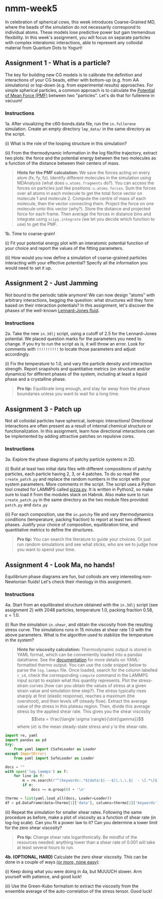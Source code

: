 # nmm-week5

In celebration of spherical cows, this week introduces Coarse-Grained MD, where the beads of the simulation do not necessarily correspond to individual atoms. These models lose predictive power but gain tremendous flexibility. In this week's assignment, you will focus on separate particles with complex interatomic interactions, able to represent any colloidal material from Quantum Dots to Yogurt!

## Assignment 1 - What is a particle?

The key for building new CG models is to calibrate the definition and interactions of your CG beads, either with bottom-up (e.g. from AA simulations) or top-down (e.g. from experimental results) approaches. For simple spherical particles, a common approach is to calculate the [Potential of Mean Force (PMF)](https://en.wikipedia.org/wiki/Potential_of_mean_force) between two "particles". Let's do that for fullerene in vacuum!

### Instructions

1a. After visualizing the c60-bonds.data file, run the `in.fullerene` simulation. Create an empty directory `lmp_data/` in the same directory as the script.

(i) What is the role of the looping structure in this simulation?

(ii) From the thermodynamic information in the log file/the trajectory, extract two plots: the force and the potential energy between the two molecules as a function of the distance between their centers of mass.

> **Hints for the PMF calculation:** We save the forces acting on every atom (fx, fy, fz). Identify different molecules in the simulation using MDAnalysis (what does `u.atoms.fragments` do?). You can access the forces on particles just like positions: `u.atoms.forces`. Sum the forces over all atoms in each molecule to get the total force vector on molecule 1 and molecule 2. Compute the centre of mass of each molecule, then the vector connecting them. Project the force on one molecule onto this vector (why?). Store the distance and projected force for each frame. Then average the forces in distance bins and integrate using `scipy.integrate` (we let you decide which function to use) to get the PMF.

1b. Time to coarse-grain!

(i) Fit your potential energy plot with an interatomic potential function of your choice and report the values of the fitting parameters. 

(ii) How would you now define a simulation of coarse-grained particles interacting with your effective potential? Specify all the information you would need to set it up.

## Assignment 2 - Just Jamming

Not bound to the periodic table anymore! We can now design "atoms" with arbitrary interactions, begging the question: what structures will they form based on their interaction potentials? In this assignment, let's discover the phases of the well-known [Lennard-Jones fluid](https://en.wikipedia.org/wiki/Lennard-Jones_potential).

### Instructions

2a. Take the new `in.3dlj` script, using a cutoff of 2.5 for the Lennard-Jones potential. We placed question marks for the parameters you need to change. If you try to run the script as is, it will throw an error. Look for comments with `!!!!!!!!!!` to locate those parameters and adjust accordingly.

(i) Fix the temperature to 1.0, and vary the particle density and interaction strength. Report snapshots and quantitative metrics (on structure and/or dynamics) for different phases of the system, including at least a liquid phase and a crystalline phase.

> **Pro tip:** Equilibrate long enough, and stay far away from the phase boundaries unless you want to wait for a long time.

## Assignment 3 - Patch up

Not all colloidal particles have spherical, isotropic interactions! Directional interactions are often present as a result of internal chemical structure or functionalization. In this assignment, learn how directional interactions can be implemented by adding attractive patches on repulsive cores.

### Instructions 

3a. Explore the phase diagrams of patchy particle systems in 2D.

(i) Build at least two initial data files with different compositions of patchy particles, each particle having 2, 3, or 4 patches. To do so read the `create_patch.py` and replace the random numbers in the script with your system parameters. More comments in the script. The script uses a Python tool created for LAMMPS called [pizza.py](https://lammps.github.io/pizza/). It is written in Python2, so make sure to load it from the modules stack on Habrok. Also make sure to run `create_patch.py` in the same directory as the two module files provided: `patch.py` and `data.py` 

(ii) For each composition, use the `in.patchy` file and vary thermodynamics conditions (temperature, packing fraction) to report at least two different phases. Justify your choice of composition, equilibration time, and quantitative metrics to define the structures. 

> **Pro tip:** You can search the literature to guide your choices. Or just run random simulations and see what sticks, who are we to judge how you want to spend your time.

## Assignment 4 - Look Ma, no hands!

Equilibrium phase diagrams are fun, but colloids are very interesting non-Newtonian fluids! Let's check their rheology in this assignment. 

### Instructions

4a. Start from an equilibrated structure obtained with the `in.3dlj` script (see assignment 2) with 2048 particles, temperature 1.0, packing fraction 0.58, $\varepsilon = 1.0$.


(i) Run the simulation `in.shear`, and obtain the viscosity from the resulting stress curve. The simulations runs in 15 minutes at shear rate 1.0 with the above parameters. What is the algorithm used to stabilize the temperature in the system?

> **Hints for viscosity calculation:** Thermodynamic output is stored in YAML format, which can be conveniently loaded into a pandas dataframe. See the [documentation](https://docs.lammps.org/Howto_structured_data.html#yaml-format-thermo-style-or-dump-style-output) for more details on YAML-formatted thermo output. You can use the code snippet below to parse the `log.lammps` file. Once loaded, search for the column labelled `c_s4`, check the corresponding `compute` command in the LAMMPS input script to explain what this quantity represents. Plot the stress-strain curves (how can you obtain the values of stress at a given strain value and simulation time step?). The stress typically rises sharply at first (elastic response), reaches a maximum (the overshoot), and then levels off (steady flow). Extract the average value of the stress in this plateau region. Then, divide this average stress by the applied shear rate. This gives you the shear viscosity
$$\eta = \frac{\langle \sigma \rangle}{\dot{\gamma}}$$ where $\langle \sigma \rangle$ is the mean steady-state stress and $\dot{\gamma}$ is the shear rate.

```python
import re, yaml
import pandas as pd
try:
    from yaml import CSafeLoader as Loader
except ImportError:
    from yaml import SafeLoader as Loader

docs = ""
with open('log.lammps') as f:
    for line in f:
        m = re.search(r"^(keywords:.*$|data:$|---$|\.\.\.$|  - \[.*\]$)", line)
        if m:
            docs += m.group(0) + '\n'

thermo = list(yaml.load_all(docs, Loader=Loader))
df = pd.DataFrame(data=thermo[1]['data'], columns=thermo[1]['keywords'])
```




(ii) Repeat the simulation for smaller shear rates. Following the same procedure as before, make a plot of viscosity as a function of shear rate (in log-log scale). Can you fit a power law to it? Can you determine a lower limit for the zero shear viscosity? 

> **Pro tip:** Change shear rate logarithmically. Be mindful of the resources needed: anything lower than a shear rate of 0.001 will take at least several hours to run.

**4b. (OPTIONAL, HARD)** Calculate the zero shear viscosity. This can be done in a couple of ways [(or more, none easy)](https://docs.lammps.org/Howto_viscosity.html):

(i) Keep doing what you were doing in 4a, but MUUUCH slower. Arm yourself with patience, and good luck!

(ii) Use the Green-Kubo formalism to extract the viscosity from the ensemble average of the auto-correlation of the stress tensor. Good luck!


